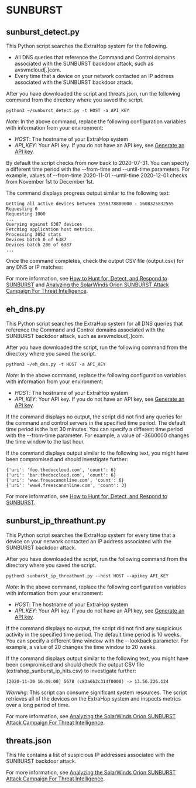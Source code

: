 # SUNBURST

## sunburst_detect.py

This Python script searches the ExtraHop system for the following.
* All DNS queries that reference the Command and Control domains associated with the SUNBURST backdoor attack, such as avsvmcloud[.]com.
* Every time that a device on your network contacted an IP address associated with the SUNBURST backdoor attack.

After you have downloaded the script and threats.json, run the following command from the directory where you saved the script.

```
python3 ~/sunburst_detect.py -t HOST -a API_KEY
```

*Note*: In the above command, replace the following configuration variables with information from your environment:

* *HOST*: The hostname of your ExtraHop system
* *API_KEY*: Your API key. If you do not have an API key, see [Generate an API key](https://docs.extrahop.com/current/rest-api-guide/#generate-an-api-key).

By default the script checks from now back to 2020-07-31. You can specify a different time period with the --from-time and --until-time parameters. For example, values of --from-time 2020-11-01 --until-time 2020-12-01 checks from November 1st to December 1st.

The command displays progress output similar to the following text:

```
Getting all active devices between 1596178800000 - 1608325832555
Requesting 0
Requesting 1000
...
Querying against 6387 devices
Fetching application host metrics.
Processing 3052 stats
Devices batch 0 of 6387
Devices batch 200 of 6387
...
```

Once the command completes, check the output CSV file (output.csv) for any DNS or IP matches:

For more information, see [How to Hunt for, Detect, and Respond to SUNBURST](https://www.extrahop.com/company/blog/2020/detect-and-respond-to-sunburst/) and
[Analyzing the SolarWinds Orion SUNBURST Attack Campaign For Threat Intelligence](https://www.extrahop.com/company/blog/2020/analyzing-sunburst/).

## eh_dns.py

This Python script searches the ExtraHop system for all DNS queries that reference the Command and Control domains associated with the SUNBURST backdoor attack, such as avsvmcloud[.]com.

After you have downloaded the script, run the following command from the directory where you saved the script.

```
python3 ~/eh_dns.py -t HOST -a API_KEY
```

*Note*: In the above command, replace the following configuration variables with information from your environment:

* *HOST*: The hostname of your ExtraHop system
* *API_KEY*: Your API key. If you do not have an API key, see [Generate an API key](https://docs.extrahop.com/current/rest-api-guide/#generate-an-api-key).

If the command displays no output, the script did not find any queries for the command and control servers in the specified time period. The default time period is the last 30 minutes. You can specify a different time period with the --from-time parameter. For example, a value of -3600000 changes the time window to the last hour.

If the command displays output similar to the following text, you might have been compromised and should investigate further:

```
{'uri': 'foo.thedoccloud.com', 'count': 6}
{'uri': 'bar.thedoccloud.com', 'count': 6}
{'uri': 'www.freescanonline.com', 'count': 6}
{'uri': 'www4.freescanonline.com', 'count': 3}
```

For more information, see [How to Hunt for, Detect, and Respond to SUNBURST](https://www.extrahop.com/company/blog/2020/detect-and-respond-to-sunburst/).

## sunburst_ip_threathunt.py

This Python script searches the ExtraHop system for every time that a device on your network contacted an IP address associated with the SUNBURST backdoor attack.

After you have downloaded the script, run the following command from the directory where you saved the script.

```
python3 sunburst_ip_threathunt.py --host HOST --apikey API_KEY
```

*Note*: In the above command, replace the following configuration variables with information from your environment:

* *HOST*: The hostname of your ExtraHop system
* *API_KEY*: Your API key. If you do not have an API key, see [Generate an API key](https://docs.extrahop.com/current/rest-api-guide/#generate-an-api-key).

If the command displays no output, the script did not find any suspicious activity in the specified time period. The default time period is 10 weeks. You can specify a different time window with the --lookback parameter. For example, a value of 20 changes the time window to 20 weeks.

If the command displays output similar to the following text, you might have been compromised and should check the output CSV file (extrahop_sunburst_ip_hits.csv) to investigate further:

```
[2020-11-30 16:09:00] 5678 (c83a6b2c314f0000) -> 13.56.226.124
```

*Warning*: This script can consume significant system resources. The script retrieves all of the devices on the ExtraHop system and inspects metrics over a long period of time.

For more information, see [Analyzing the SolarWinds Orion SUNBURST Attack Campaign For Threat Intelligence](https://www.extrahop.com/company/blog/2020/analyzing-sunburst/).

## threats.json

This file contains a list of suspicious IP addresses associated with the SUNBURST backdoor attack.

For more information, see [Analyzing the SolarWinds Orion SUNBURST Attack Campaign For Threat Intelligence](https://www.extrahop.com/company/blog/2020/analyzing-sunburst/).
